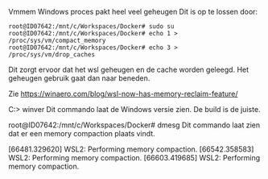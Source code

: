 Vmmem Windows proces pakt heel veel geheugen
Dit is op te lossen door:

```shell
root@ID07642:/mnt/c/Workspaces/Docker# sudo su
root@ID07642:/mnt/c/Workspaces/Docker# echo 1 > /proc/sys/vm/compact_memory
root@ID07642:/mnt/c/Workspaces/Docker# echo 3 > /proc/sys/vm/drop_caches
```

Dit zorgt ervoor dat het wsl geheugen en de cache worden geleegd. Het geheugen gebruik gaat dan naar beneden.

Zie https://winaero.com/blog/wsl-now-has-memory-reclaim-feature/

C:\> winver
Dit commando laat de Windows versie zien. De build is de juiste.

root@ID07642:/mnt/c/Workspaces/Docker# dmesg
Dit commando laat zien dat er een memory compaction plaats vindt.

[66481.329620] WSL2: Performing memory compaction.
[66542.358583] WSL2: Performing memory compaction.
[66603.419685] WSL2: Performing memory compaction.
